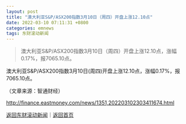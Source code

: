 ```yaml
---
layout: post
title: "澳大利亚S&P/ASX200指数3月10日（周四）开盘上涨12.10点"
date: 2022-03-10 07:11:31 +0800
categories: emnews
tags: 东财滚动新闻
---
```

> 澳大利亚S&P/ASX200指数3月10日（周四）开盘上涨12.10点，涨幅0.17%，报7065.10点。

<p>澳大利亚S&P/ASX200指数3月10日(周四)开盘上涨12.10点，涨幅0.17%，报7065.10点。</p><p class="em_media">（文章来源：智通财经）</p>

<http://finance.eastmoney.com/news/1351,202203102303411674.html>

[返回东财滚动新闻](//finews.withounder.com/emnews/)｜[返回首页](//finews.withounder.com/)